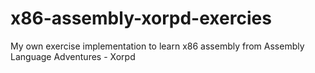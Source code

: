 # x86-assembly-xorpd-exercies

My own exercise implementation to learn x86 assembly from Assembly Language Adventures - Xorpd
